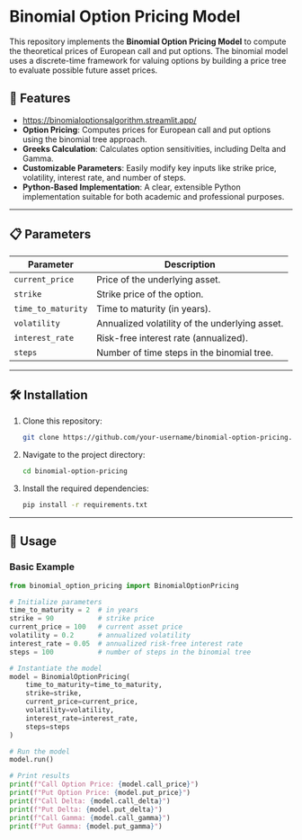 # Binomial Option Pricing Model

This repository implements the **Binomial Option Pricing Model** to compute the theoretical prices of European call and put options. The binomial model uses a discrete-time framework for valuing options by building a price tree to evaluate possible future asset prices.

## 🚀 Features
- https://binomialoptionsalgorithm.streamlit.app/
- **Option Pricing**: Computes prices for European call and put options using the binomial tree approach.
- **Greeks Calculation**: Calculates option sensitivities, including Delta and Gamma.
- **Customizable Parameters**: Easily modify key inputs like strike price, volatility, interest rate, and number of steps.
- **Python-Based Implementation**: A clear, extensible Python implementation suitable for both academic and professional purposes.

---

## 📋 Parameters
| Parameter               | Description                                       |
|-------------------------|---------------------------------------------------|
| `current_price`         | Price of the underlying asset.                    |
| `strike`                | Strike price of the option.                       |
| `time_to_maturity`      | Time to maturity (in years).                      |
| `volatility`            | Annualized volatility of the underlying asset.    |
| `interest_rate`         | Risk-free interest rate (annualized).             |
| `steps`                 | Number of time steps in the binomial tree.        |

---

## 🛠 Installation
1. Clone this repository:
    ```bash
    git clone https://github.com/your-username/binomial-option-pricing.git
    ```
2. Navigate to the project directory:
    ```bash
    cd binomial-option-pricing
    ```
3. Install the required dependencies:
    ```bash
    pip install -r requirements.txt
    ```

---

## 📝 Usage
### Basic Example
```python
from binomial_option_pricing import BinomialOptionPricing

# Initialize parameters
time_to_maturity = 2  # in years
strike = 90           # strike price
current_price = 100   # current asset price
volatility = 0.2      # annualized volatility
interest_rate = 0.05  # annualized risk-free interest rate
steps = 100           # number of steps in the binomial tree

# Instantiate the model
model = BinomialOptionPricing(
    time_to_maturity=time_to_maturity,
    strike=strike,
    current_price=current_price,
    volatility=volatility,
    interest_rate=interest_rate,
    steps=steps
)

# Run the model
model.run()

# Print results
print(f"Call Option Price: {model.call_price}")
print(f"Put Option Price: {model.put_price}")
print(f"Call Delta: {model.call_delta}")
print(f"Put Delta: {model.put_delta}")
print(f"Call Gamma: {model.call_gamma}")
print(f"Put Gamma: {model.put_gamma}")
